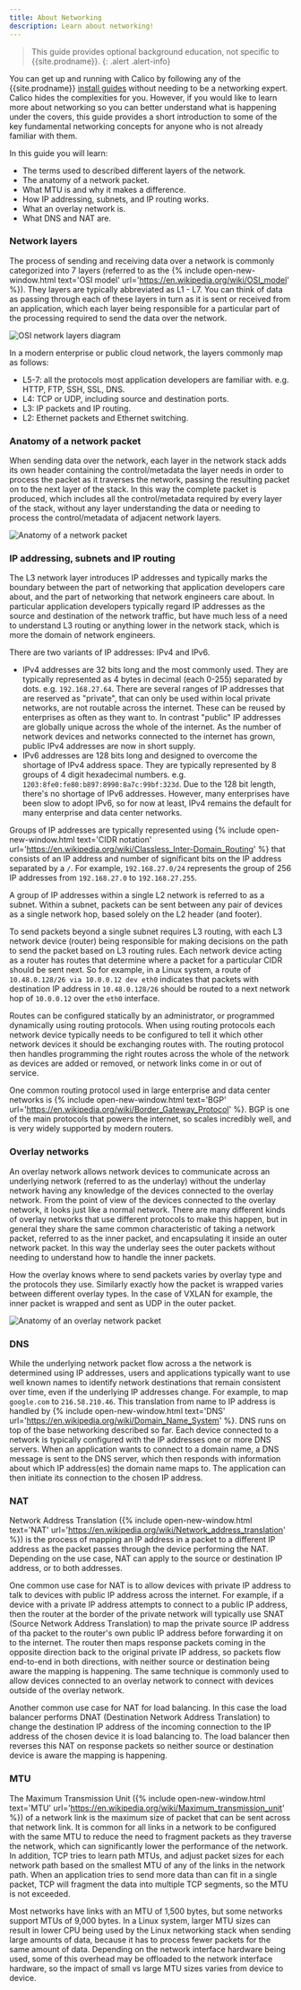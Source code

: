 ```yaml
---
title: About Networking
description: Learn about networking!
---
```


> <span class="glyphicon glyphicon-info-sign"></span> This guide provides optional background education, not specific to {{site.prodname}}.
{: .alert .alert-info}

You can get up and running with Calico by following any of the {{site.prodname}} [install
guides]({{site.baseurl}}/getting-started/) without needing to be a networking expert. Calico hides the complexities for
you.  However, if you would like to learn more about networking so you can better understand what is happening under the
covers, this guide provides a short introduction to some of the key fundamental networking concepts for anyone who is
not already familiar with them.

In this guide you will learn:
- The terms used to described different layers of the network.
- The anatomy of a network packet.
- What MTU is and why it makes a difference.
- How IP addressing, subnets, and IP routing works.
- What an overlay network is.
- What DNS and NAT are.

### Network layers

The process of sending and receiving data over a network is commonly categorized into 7 layers (referred to as the {%
include open-new-window.html text='OSI model' url='https://en.wikipedia.org/wiki/OSI_model' %}). They layers are
typically abbreviated as L1 - L7. You can think of data as passing through each of these layers in turn as it is sent or
received from an application, which each layer being responsible for a particular part of the processing required to
send the data over the network.

![OSI network layers diagram]({{site.baseurl}}/images/osi-network-layers.svg)

In a modern enterprise or public cloud network, the layers commonly map as follows:

- L5-7: all the protocols most application developers are familiar with. e.g. HTTP, FTP, SSH, SSL, DNS.
- L4: TCP or UDP, including source and destination ports.
- L3: IP packets and IP routing.
- L2: Ethernet packets and Ethernet switching.

### Anatomy of a network packet

When sending data over the network, each layer in the network stack adds its own header containing the control/metadata
the layer needs in order to process the packet as it traverses the network, passing the resulting packet on to the next
layer of the stack. In this way the complete packet is produced, which includes all the control/metadata required by
every layer of the stack, without any layer understanding the data or needing to process the control/metadata of
adjacent network layers. 

![Anatomy of a network packet]({{site.baseurl}}/images/anatomy-of-a-packet.svg)

### IP addressing, subnets and IP routing

The L3 network layer introduces IP addresses and typically marks the boundary between the part of networking that
application developers care about, and the part of networking that network engineers care about. In particular
application developers typically regard IP addresses as the source and destination of the network traffic, but have much
less of a need to understand L3 routing or anything lower in the network stack, which is more the domain of network
engineers.

There are two variants of IP addresses: IPv4 and IPv6.

- IPv4 addresses are 32 bits long and the most commonly used. They are typically represented as 4 bytes in decimal (each
  0-255) separated by dots. e.g. `192.168.27.64`. There are several ranges of IP addresses that are reserved as
  "private", that can only be used within local private networks, are not routable across the internet. These can be
  reused by enterprises as often as they want to. In contrast "public" IP addresses are globally unique across the whole
  of the internet. As the number of network devices and networks connected to the internet has grown, public IPv4
  addresses are now in short supply.
- IPv6 addresses are 128 bits long and designed to overcome the shortage of IPv4 address space. They are typically
  represented by 8 groups of 4 digit hexadecimal numbers. e.g. `1203:8fe0:fe80:b897:8990:8a7c:99bf:323d`. Due to the 128
  bit length, there's no shortage of IPv6 addresses. However, many enterprises have been slow to adopt IPv6, so for now
  at least, IPv4 remains the default for many enterprise and data center networks.

Groups of IP addresses are typically represented using  {% include open-new-window.html text='CIDR notation'
url='https://en.wikipedia.org/wiki/Classless_Inter-Domain_Routing' %} that consists of an IP address and number of
significant bits on the IP address separated by a `/`. For example, `192.168.27.0/24` represents the group of 256 IP
addresses from `192.168.27.0` to `192.168.27.255`.

A group of IP addresses within a single L2 network is referred to as a subnet. Within a subnet, packets can be sent
between any pair of devices as a single network hop, based solely on the L2 header (and footer).

To send packets beyond a single subnet requires L3 routing, with each L3 network device (router) being responsible for
making decisions on the path to send the packet based on L3 routing rules. Each network device acting as a router has
routes that determine where a packet for a particular CIDR should be sent next. So for example, in a Linux system, a
route of `10.48.0.128/26 via 10.0.0.12 dev eth0` indicates that packets with destination IP address in `10.48.0.128/26`
should be routed to a next network hop of `10.0.0.12` over the `eth0` interface.

Routes can be configured statically by an administrator, or programmed dynamically using routing protocols. When using
routing protocols each network device typically needs to be configured to tell it which other network devices it should
be exchanging routes with. The routing protocol then handles programming the right routes across the whole of the
network as devices are added or removed, or network links come in or out of service.

One common routing protocol used in large enterprise and data center networks is {% include open-new-window.html
text='BGP' url='https://en.wikipedia.org/wiki/Border_Gateway_Protocol' %}. BGP is one of the main protocols that powers
the internet, so scales incredibly well, and is very widely supported by modern routers.

### Overlay networks

An overlay network allows network devices to communicate across an underlying network (referred to as the underlay)
without the underlay network having any knowledge of the devices connected to the overlay network. From the point of
view of the devices connected to the overlay network, it looks just like a normal network. There are many different
kinds of overlay networks that use different protocols to make this happen, but in general they share the same common
characteristic of taking a network packet, referred to as the inner packet, and encapsulating it inside an outer network
packet. In this way the underlay sees the outer packets without needing to understand how to handle the inner packets.

How the overlay knows where to send packets varies by overlay type and the protocols they use. Similarly exactly how the
packet is wrapped varies between different overlay types.  In the case of VXLAN for example, the inner packet is wrapped
and sent as UDP in the outer packet.

![Anatomy of an overlay network packet]({{site.baseurl}}/images/anatomy-of-an-overlay-packet.svg)

### DNS

While the underlying network packet flow across a the network is determined using IP addresses, users and applications
typically want to use well known names to identify network destinations that remain consistent over time, even if the
underlying IP addresses change. For example, to map `google.com` to `216.58.210.46`. This translation from name to IP
address is handled by {% include open-new-window.html text='DNS' url='https://en.wikipedia.org/wiki/Domain_Name_System'
%}. DNS runs on top of the base networking described so far. Each device connected to a network is typically configured
with the IP addresses one or more DNS servers. When an application wants to connect to a domain name, a DNS message is
sent to the DNS server, which then responds with information about which IP address(es) the domain name maps to. The
application can then initiate its connection to the chosen IP address.

### NAT

Network Address Translation ({% include open-new-window.html text='NAT'
url='https://en.wikipedia.org/wiki/Network_address_translation' %}) is the process of mapping an IP address in a packet
to a different IP address as the packet passes through the device performing the NAT. Depending on the use case, NAT can
apply to the source or destination IP address, or to both addresses.  

One common use case for NAT is to allow devices with private IP address to talk to devices with public IP address across
the internet. For example, if a device with a private IP address attempts to connect to a public IP address, then the
router at the border of the private network will typically use SNAT (Source Network Address Translation) to map the
private source IP address of tha packet to the router's own public IP address before forwarding it on to the internet.
The router then maps response packets coming in the opposite direction back to the original private IP address, so
packets flow end-to-end in both directions, with neither source or destination being aware the mapping is happening. The
same technique is commonly used to allow devices connected to an overlay network to connect with devices outside of the
overlay network.

Another common use case for NAT for load balancing. In this case the load balancer performs DNAT (Destination Network
Address Translation) to change the destination IP address of the incoming connection to the IP address of the chosen
device it is load balancing to. The load balancer then reverses this NAT on response packets so neither source or
destination device is aware the mapping is happening.

### MTU

The Maximum Transmission Unit ({% include open-new-window.html text='MTU'
url='https://en.wikipedia.org/wiki/Maximum_transmission_unit' %}) of a network link is the maximum size of packet that
can be sent across that network link. It is common for all links in a network to be configured with the same MTU to
reduce the need to fragment packets as they traverse the network, which can significantly lower the performance of the
network. In addition, TCP tries to learn path MTUs, and adjust packet sizes for each network path based on the smallest
MTU of any of the links in the network path. When an application tries to send more data than can fit in a single
packet, TCP will fragment the data into multiple TCP segments, so the MTU is not exceeded. 

Most networks have links with an MTU of 1,500 bytes, but some networks support MTUs of 9,000 bytes. In a Linux system,
larger MTU sizes can result in lower CPU being used by the Linux networking stack when sending large amounts of data,
because it has to process fewer packets for the same amount of data. Depending on the network interface hardware being
used, some of this overhead may be offloaded to the network interface hardware, so the impact of small vs large MTU
sizes varies from device to device.

